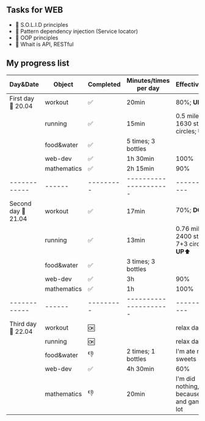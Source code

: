 ## Tasks for WEB
+ 📌 S.O.L.I.D principles
+ 📌 Pattern dependency injection (Service locator)
+ 📌 OOP principles
+ 📌 Whait is API, RESTful


## My progress list
| Day&Date | Object | Completed | Minutes/times per day | Effectiveness |
| -------- | ------ | --------- | --------------------- | ------------- |
| First day 📆 20.04 | workout | ✅ | 20min | 80%; **UP**⬆️ |
|  | running | ✅ | 15min | 0.5 miles; 1630 steps; 7 circles; **UP**⬆️ |
|  | food&water | ✅ | 5 times; 3 bottles |
|  | web-dev | ✅ | 1h 30min | 100% |
|  | mathematics | ✅ | 2h 15min | 90% |
| ------------ | ------ | --------- | --------------------- | ------------- |
| Second day 📆 21.04 | workout | ✅ | 17min | 70%; **DOWN**⬇️ |
|  | running | ✅ | 13min | 0.76 miles; 2400 steps; 7+3 circles; **UP**⬆️ |
|  | food&water | ✅ | 3 times; 3 bottles |
|  | web-dev | ✅ | 3h | 90% |
|  | mathematics | ✅ | 1h | 100% |
| ------------ | ------ | --------- | --------------------- | ------------- |
| Third day 📆 22.04 | workout | 🆗 | | relax day |
|  | running | 🆗 |  | relax day |
|  | food&water | 👎 | 2 times; 1 bottles | I'm ate many sweets |
|  | web-dev | ✅ | 4h 30min | 60% |
|  | mathematics | 👎 | 20min | I'm did nothing, because idled and gamed a lot |

